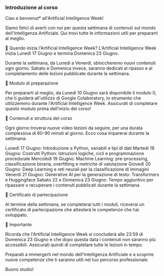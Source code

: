 ### Introduzione al corso

Ciao e benvenut* all'Artificial Intelligence Week!

Siamo felici di averti con noi per questa settimana di contenuti sul mondo dell'Intelligenza Artificiale. Qui trovi tutte le informazioni utili per prepararti al meglio.

📌 Quando inizia l'Artificial Intelligence Week?
L'Artificial Intelligence Week inizia Lunedì 17 Giugno e termina Domenica 23 Giugno.

Durante la settimana, da Lunedì a Venerdì, sbloccheremo nuovi contenuti ogni giorno. Sabato e Domenica invece, saranno dedicati al ripasso e al completamento delle lezioni pubblicate durante la settimana.



📌 Modulo di preparazione

Per prepararti al meglio, da Lunedì 10 Giugno sarà disponibile il modulo 0, che ti guiderà all'utilizzo di Google Colaboratory, lo strumento che utilizzeremo durante l'Artificial Intelligence Week. Assicurati di completare questo modulo prima dell'inizio del corso!



📌 Contenuti e struttura del corso

Ogni giorno troverai nuove video lezioni da seguire, per una durata complessiva di 60-90 minuti al giorno. Ecco cosa imparerai durante la settimana:

Lunedì 17 Giugno: Introduzione a Python, variabili e tipi di dati
Martedì 18 Giugno: Costrutti Python: Istruzioni logiche, cicli e programmazione procedurale
Mercoledì 19 Giugno: Machine Learning: pre-processing, classificazione binaria, overfitting e metriche di valutazione
Giovedì 20 Giugno: Deep Learning e reti neurali per la classificazione di immagini
Venerdì 21 Giugno: Generative AI per la generazione di testo: Transformers e Huggingface
Sabato 22 e Domenica 23 Giugno: Tempo aggiuntivo per ripassare o recuperare i contenuti pubblicati durante la settimana


📌 Certificato di partecipazione

Al termine della settimana, se completerai tutti i moduli, riceverai un certificato di partecipazione che attesterà le competenze che hai sviluppato.



🚨 Importante

Ricorda che l'Artificial Intelligence Week si concluderà alle 23:59 di Domenica 23 Giugno e che dopo questa data i contenuti non saranno più accessibili. Assicurati quindi di completare tutte le lezioni in tempo.



Preparati a immergerti nel mondo dell'Intelligenza Artificiale e a scoprire nuove competenze che ti saranno utili nel tuo percorso professionale. 



Buono studio!